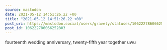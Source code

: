```yaml
---
source: mastodon
date: 2021-05-12 14:51:26.22 +00
title: "2021-05-12 14:51:26.22 +00"
post_uri: https://mastodon.social/users/gravely/statuses/106222786066252803
post_id: 106222786066252803
---
```

fourteenth wedding anniversary, twenty-fifth year together uwu


